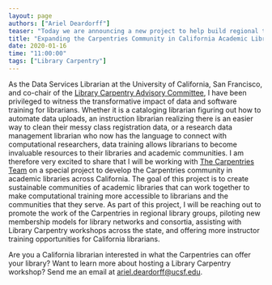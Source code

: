 ```yaml
---
layout: page
authors: ["Ariel Deardorff"]
teaser: "Today we are announcing a new project to help build regional training partnerships in California"
title: "Expanding the Carpentries Community in California Academic Libraries"
date: 2020-01-16
time: "11:00:00"
tags: ["Library Carpentry"]
---
```


As the Data Services Librarian at the University of California, San Francisco, and co-chair of the [Library Carpentry Advisory Committee](https://librarycarpentry.org/cac/), I have been privileged to witness the transformative impact of data and software training for librarians. Whether it is a cataloging librarian figuring out how to automate data uploads, an instruction librarian realizing there is an easier way to clean their messy class registration data, or a research data management librarian who now has the language to connect with computational researchers, data training allows librarians to become invaluable resources to their libraries and academic communities. I am therefore very excited to share that I will be working with [The Carpentries Team](https://carpentries.org/team/) on a special project to develop the Carpentries community in academic libraries across California. The goal of this project is to create sustainable communities of academic libraries that can work together to make computational training more accessible to librarians and the communities that they serve. As part of this project, I will be reaching out to promote the work of the Carpentries in regional library groups, piloting new membership models for library networks and consortia, assisting with Library Carpentry workshops across the state, and offering more instructor training opportunities for California librarians. 

Are you a California librarian interested in what the Carpentries can offer your library? Want to learn more about hosting a Library Carpentry workshop? Send me an email at [ariel.deardorff@ucsf.edu](mailto:ariel.deardorff@ucsf.edu). 
